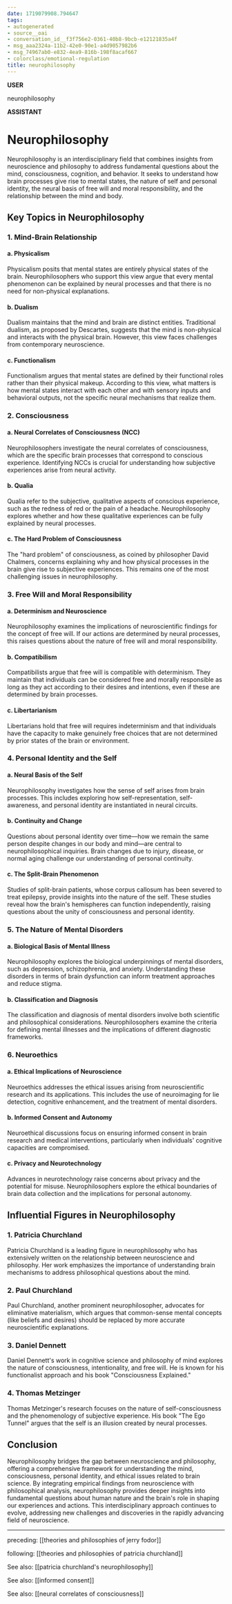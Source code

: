 ```yaml
---
date: 1719079908.794647
tags:
- autogenerated
- source__oai
- conversation_id__f3f756e2-0361-40b8-9bcb-e12121835a4f
- msg_aaa2324a-11b2-42e0-90e1-a4d9057982b6
- msg_74967ab0-e832-4ea9-816b-198f8acaf667
- colorclass/emotional-regulation
title: neurophilosophy
---
```


**USER**

neurophilosophy


**ASSISTANT**

# Neurophilosophy

Neurophilosophy is an interdisciplinary field that combines insights from neuroscience and philosophy to address fundamental questions about the mind, consciousness, cognition, and behavior. It seeks to understand how brain processes give rise to mental states, the nature of self and personal identity, the neural basis of free will and moral responsibility, and the relationship between the mind and body.

## Key Topics in Neurophilosophy

### 1. Mind-Brain Relationship

#### a. Physicalism
Physicalism posits that mental states are entirely physical states of the brain. Neurophilosophers who support this view argue that every mental phenomenon can be explained by neural processes and that there is no need for non-physical explanations.

#### b. Dualism
Dualism maintains that the mind and brain are distinct entities. Traditional dualism, as proposed by Descartes, suggests that the mind is non-physical and interacts with the physical brain. However, this view faces challenges from contemporary neuroscience.

#### c. Functionalism
Functionalism argues that mental states are defined by their functional roles rather than their physical makeup. According to this view, what matters is how mental states interact with each other and with sensory inputs and behavioral outputs, not the specific neural mechanisms that realize them.

### 2. Consciousness

#### a. Neural Correlates of Consciousness (NCC)
Neurophilosophers investigate the neural correlates of consciousness, which are the specific brain processes that correspond to conscious experience. Identifying NCCs is crucial for understanding how subjective experiences arise from neural activity.

#### b. Qualia
Qualia refer to the subjective, qualitative aspects of conscious experience, such as the redness of red or the pain of a headache. Neurophilosophy explores whether and how these qualitative experiences can be fully explained by neural processes.

#### c. The Hard Problem of Consciousness
The "hard problem" of consciousness, as coined by philosopher David Chalmers, concerns explaining why and how physical processes in the brain give rise to subjective experiences. This remains one of the most challenging issues in neurophilosophy.

### 3. Free Will and Moral Responsibility

#### a. Determinism and Neuroscience
Neurophilosophy examines the implications of neuroscientific findings for the concept of free will. If our actions are determined by neural processes, this raises questions about the nature of free will and moral responsibility.

#### b. Compatibilism
Compatibilists argue that free will is compatible with determinism. They maintain that individuals can be considered free and morally responsible as long as they act according to their desires and intentions, even if these are determined by brain processes.

#### c. Libertarianism
Libertarians hold that free will requires indeterminism and that individuals have the capacity to make genuinely free choices that are not determined by prior states of the brain or environment.

### 4. Personal Identity and the Self

#### a. Neural Basis of the Self
Neurophilosophy investigates how the sense of self arises from brain processes. This includes exploring how self-representation, self-awareness, and personal identity are instantiated in neural circuits.

#### b. Continuity and Change
Questions about personal identity over time—how we remain the same person despite changes in our body and mind—are central to neurophilosophical inquiries. Brain changes due to injury, disease, or normal aging challenge our understanding of personal continuity.

#### c. The Split-Brain Phenomenon
Studies of split-brain patients, whose corpus callosum has been severed to treat epilepsy, provide insights into the nature of the self. These studies reveal how the brain's hemispheres can function independently, raising questions about the unity of consciousness and personal identity.

### 5. The Nature of Mental Disorders

#### a. Biological Basis of Mental Illness
Neurophilosophy explores the biological underpinnings of mental disorders, such as depression, schizophrenia, and anxiety. Understanding these disorders in terms of brain dysfunction can inform treatment approaches and reduce stigma.

#### b. Classification and Diagnosis
The classification and diagnosis of mental disorders involve both scientific and philosophical considerations. Neurophilosophers examine the criteria for defining mental illnesses and the implications of different diagnostic frameworks.

### 6. Neuroethics

#### a. Ethical Implications of Neuroscience
Neuroethics addresses the ethical issues arising from neuroscientific research and its applications. This includes the use of neuroimaging for lie detection, cognitive enhancement, and the treatment of mental disorders.

#### b. Informed Consent and Autonomy
Neuroethical discussions focus on ensuring informed consent in brain research and medical interventions, particularly when individuals' cognitive capacities are compromised.

#### c. Privacy and Neurotechnology
Advances in neurotechnology raise concerns about privacy and the potential for misuse. Neurophilosophers explore the ethical boundaries of brain data collection and the implications for personal autonomy.

## Influential Figures in Neurophilosophy

### 1. Patricia Churchland
Patricia Churchland is a leading figure in neurophilosophy who has extensively written on the relationship between neuroscience and philosophy. Her work emphasizes the importance of understanding brain mechanisms to address philosophical questions about the mind.

### 2. Paul Churchland
Paul Churchland, another prominent neurophilosopher, advocates for eliminative materialism, which argues that common-sense mental concepts (like beliefs and desires) should be replaced by more accurate neuroscientific explanations.

### 3. Daniel Dennett
Daniel Dennett's work in cognitive science and philosophy of mind explores the nature of consciousness, intentionality, and free will. He is known for his functionalist approach and his book "Consciousness Explained."

### 4. Thomas Metzinger
Thomas Metzinger's research focuses on the nature of self-consciousness and the phenomenology of subjective experience. His book "The Ego Tunnel" argues that the self is an illusion created by neural processes.

## Conclusion

Neurophilosophy bridges the gap between neuroscience and philosophy, offering a comprehensive framework for understanding the mind, consciousness, personal identity, and ethical issues related to brain science. By integrating empirical findings from neuroscience with philosophical analysis, neurophilosophy provides deeper insights into fundamental questions about human nature and the brain's role in shaping our experiences and actions. This interdisciplinary approach continues to evolve, addressing new challenges and discoveries in the rapidly advancing field of neuroscience.


---

preceding: [[theories and philosophies of jerry fodor]]  


following: [[theories and philosophies of patricia churchland]]

See also: [[patricia churchland's neurophilosophy]]


See also: [[informed consent]]


See also: [[neural correlates of consciousness]]